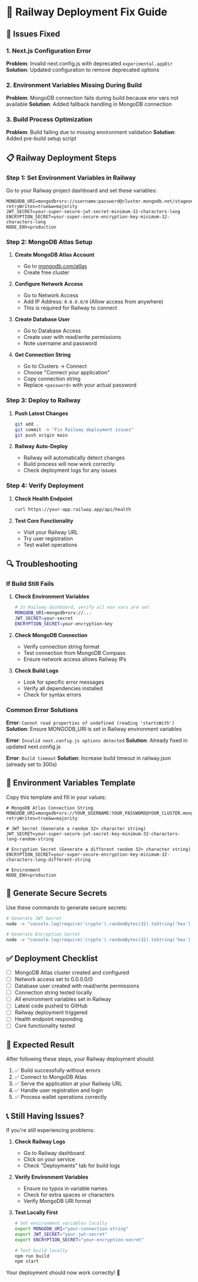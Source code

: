 # 🚀 Railway Deployment Fix Guide

## 🔧 **Issues Fixed**

### **1. Next.js Configuration Error**
**Problem**: Invalid next.config.js with deprecated `experimental.appDir`
**Solution**: Updated configuration to remove deprecated options

### **2. Environment Variables Missing During Build**
**Problem**: MongoDB connection fails during build because env vars not available
**Solution**: Added fallback handling in MongoDB connection

### **3. Build Process Optimization**
**Problem**: Build failing due to missing environment validation
**Solution**: Added pre-build setup script

## 📋 **Railway Deployment Steps**

### **Step 1: Set Environment Variables in Railway**

Go to your Railway project dashboard and set these variables:

```env
MONGODB_URI=mongodb+srv://username:password@cluster.mongodb.net/stageone_wallet?retryWrites=true&w=majority
JWT_SECRET=your-super-secure-jwt-secret-minimum-32-characters-long
ENCRYPTION_SECRET=your-super-secure-encryption-key-minimum-32-characters-long
NODE_ENV=production
```

### **Step 2: MongoDB Atlas Setup**

1. **Create MongoDB Atlas Account**
   - Go to [mongodb.com/atlas](https://mongodb.com/atlas)
   - Create free cluster

2. **Configure Network Access**
   - Go to Network Access
   - Add IP Address: `0.0.0.0/0` (Allow access from anywhere)
   - This is required for Railway to connect

3. **Create Database User**
   - Go to Database Access
   - Create user with read/write permissions
   - Note username and password

4. **Get Connection String**
   - Go to Clusters → Connect
   - Choose "Connect your application"
   - Copy connection string
   - Replace `<password>` with your actual password

### **Step 3: Deploy to Railway**

1. **Push Latest Changes**
   ```bash
   git add .
   git commit -m "Fix Railway deployment issues"
   git push origin main
   ```

2. **Railway Auto-Deploy**
   - Railway will automatically detect changes
   - Build process will now work correctly
   - Check deployment logs for any issues

### **Step 4: Verify Deployment**

1. **Check Health Endpoint**
   ```bash
   curl https://your-app.railway.app/api/health
   ```

2. **Test Core Functionality**
   - Visit your Railway URL
   - Try user registration
   - Test wallet operations

## 🔍 **Troubleshooting**

### **If Build Still Fails**

1. **Check Environment Variables**
   ```bash
   # In Railway dashboard, verify all env vars are set
   MONGODB_URI=mongodb+srv://...
   JWT_SECRET=your-secret
   ENCRYPTION_SECRET=your-encryption-key
   ```

2. **Check MongoDB Connection**
   - Verify connection string format
   - Test connection from MongoDB Compass
   - Ensure network access allows Railway IPs

3. **Check Build Logs**
   - Look for specific error messages
   - Verify all dependencies installed
   - Check for syntax errors

### **Common Error Solutions**

**Error**: `Cannot read properties of undefined (reading 'startsWith')`
**Solution**: Ensure MONGODB_URI is set in Railway environment variables

**Error**: `Invalid next.config.js options detected`
**Solution**: Already fixed in updated next.config.js

**Error**: `Build timeout`
**Solution**: Increase build timeout in railway.json (already set to 300s)

## 📝 **Environment Variables Template**

Copy this template and fill in your values:

```env
# MongoDB Atlas Connection String
MONGODB_URI=mongodb+srv://YOUR_USERNAME:YOUR_PASSWORD@YOUR_CLUSTER.mongodb.net/stageone_wallet?retryWrites=true&w=majority

# JWT Secret (Generate a random 32+ character string)
JWT_SECRET=your-super-secure-jwt-secret-key-minimum-32-characters-long-random-string

# Encryption Secret (Generate a different random 32+ character string)  
ENCRYPTION_SECRET=your-super-secure-encryption-key-minimum-32-characters-long-different-string

# Environment
NODE_ENV=production
```

## 🎯 **Generate Secure Secrets**

Use these commands to generate secure secrets:

```bash
# Generate JWT Secret
node -e "console.log(require('crypto').randomBytes(32).toString('hex'))"

# Generate Encryption Secret  
node -e "console.log(require('crypto').randomBytes(32).toString('hex'))"
```

## ✅ **Deployment Checklist**

- [ ] MongoDB Atlas cluster created and configured
- [ ] Network access set to 0.0.0.0/0
- [ ] Database user created with read/write permissions
- [ ] Connection string tested locally
- [ ] All environment variables set in Railway
- [ ] Latest code pushed to GitHub
- [ ] Railway deployment triggered
- [ ] Health endpoint responding
- [ ] Core functionality tested

## 🚀 **Expected Result**

After following these steps, your Railway deployment should:

1. ✅ Build successfully without errors
2. ✅ Connect to MongoDB Atlas
3. ✅ Serve the application at your Railway URL
4. ✅ Handle user registration and login
5. ✅ Process wallet operations correctly

## 📞 **Still Having Issues?**

If you're still experiencing problems:

1. **Check Railway Logs**
   - Go to Railway dashboard
   - Click on your service
   - Check "Deployments" tab for build logs

2. **Verify Environment Variables**
   - Ensure no typos in variable names
   - Check for extra spaces or characters
   - Verify MongoDB URI format

3. **Test Locally First**
   ```bash
   # Set environment variables locally
   export MONGODB_URI="your-connection-string"
   export JWT_SECRET="your-jwt-secret"
   export ENCRYPTION_SECRET="your-encryption-secret"
   
   # Test build locally
   npm run build
   npm start
   ```

Your deployment should now work correctly! 🎉